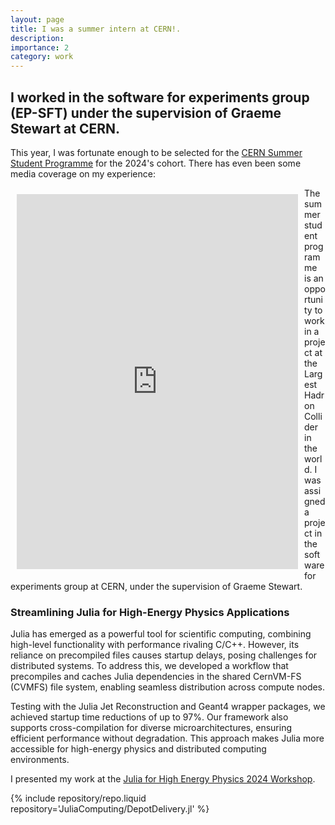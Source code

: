 ```yaml
---
layout: page
title: I was a summer intern at CERN!.
description:
importance: 2
category: work
---
```


I worked in the software for experiments group (EP-SFT) under the supervision of Graeme Stewart at CERN.
---

This year, I was fortunate enough to be selected for the [CERN Summer Student Programme](https://home.cern/summer-student-programme) for the 2024's cohort. There has even been some media coverage on my experience:

<div style="float: left; margin: 10px;">
    <iframe src="https://www.linkedin.com/embed/feed/update/urn:li:ugcPost:7233730225589673984?compact=1" 
        height="600" width="450" frameborder="0" allowfullscreen="" title="Embedded post">
    </iframe>
</div>
The summer student programme is an opportunity to work in a project at the Largest Hadron Collider in the world. I was assigned a project in the software for experiments group at CERN, under the supervision of Graeme Stewart. 

### Streamlining Julia for High-Energy Physics Applications

Julia has emerged as a powerful tool for scientific computing, combining high-level functionality with performance rivaling C/C++. However, its reliance on precompiled files causes startup delays, posing challenges for distributed systems. To address this, we developed a workflow that precompiles and caches Julia dependencies in the shared CernVM-FS (CVMFS) file system, enabling seamless distribution across compute nodes. 

Testing with the Julia Jet Reconstruction and Geant4 wrapper packages, we achieved startup time reductions of up to 97%. Our framework also supports cross-compilation for diverse microarchitectures, ensuring efficient performance without degradation. This approach makes Julia more accessible for high-energy physics and distributed computing environments.

I presented my work at the [Julia for High Energy Physics 2024 Workshop](https://indico.cern.ch/event/1410341/contributions/6135602/). 

<div class="repositories d-flex flex-wrap flex-md-row flex-column justify-content-between align-items-center">
    {% include repository/repo.liquid repository='JuliaComputing/DepotDelivery.jl' %}  

</div>